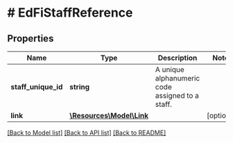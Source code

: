 # # EdFiStaffReference

## Properties

Name | Type | Description | Notes
------------ | ------------- | ------------- | -------------
**staff_unique_id** | **string** | A unique alphanumeric code assigned to a staff. |
**link** | [**\Resources\Model\Link**](Link.md) |  | [optional]

[[Back to Model list]](../../README.md#models) [[Back to API list]](../../README.md#endpoints) [[Back to README]](../../README.md)
